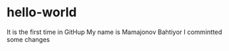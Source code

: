 # hello-world
It is the first time in GitHup
My name is Mamajonov Bahtiyor I commintted some changes
